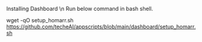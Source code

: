 Installing Dashboard \n
Run below command in bash shell.

wget -qO setup_homarr.sh https://github.com/techeAI/appscripts/blob/main/dashboard/setup_homarr.sh
